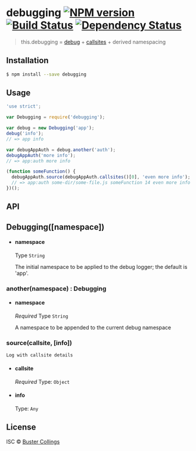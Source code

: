 # debugging [![NPM version][npm-image]][npm-url] [![Build Status][travis-image]][travis-url] [![Dependency Status][daviddm-image]][daviddm-url]
> this.debugging = [debug](https://github.com/visionmedia/debug) + [callsites](https://github.com/sindresorhus/callsites) + derived namespacing

## Installation

```sh
$ npm install --save debugging
```

## Usage

```js
'use strict';

var Debugging = require('debugging');

var debug = new Debugging('app');
debug('info');
// => app info

var debugAppAuth = debug.another('auth');
debugAppAuth('more info');
// => app:auth more info

(function someFunction() {
  debugAppAuth.source(debugAppAuth.callsites()[0], 'even more info');
  // => app:auth some-dir/some-file.js someFunction 14 even more info
})();
```

## API

## Debugging([namespace])

- #### namespace

    Type `String`

    The initial namespace to be applied to the debug logger; the default is 'app'.

### another(namespace) : Debugging

- #### namespace

    *Required*
    Type `String`

    A namespace to be appended to the current debug namespace

### source(callsite, [info])

    Log with callsite details

- #### callsite

    *Required*
    Type: `Object`

- #### info

    Type: `Any`


## License

ISC © [Buster Collings](https://about.me/buster)

[npm-image]: https://badge.fury.io/js/debugging.svg
[npm-url]: https://npmjs.org/package/debugging
[travis-image]: https://travis-ci.org/busterc/debugging.svg?branch=master
[travis-url]: https://travis-ci.org/busterc/debugging
[daviddm-image]: https://david-dm.org/busterc/debugging.svg?theme=shields.io
[daviddm-url]: https://david-dm.org/busterc/debugging
